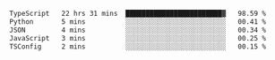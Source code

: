 <!--START_SECTION:waka-->

```txt
TypeScript   22 hrs 31 mins  ████████████████████████▓   98.59 %
Python       5 mins          ░░░░░░░░░░░░░░░░░░░░░░░░░   00.41 %
JSON         4 mins          ░░░░░░░░░░░░░░░░░░░░░░░░░   00.34 %
JavaScript   3 mins          ░░░░░░░░░░░░░░░░░░░░░░░░░   00.25 %
TSConfig     2 mins          ░░░░░░░░░░░░░░░░░░░░░░░░░   00.15 %
```

<!--END_SECTION:waka-->
